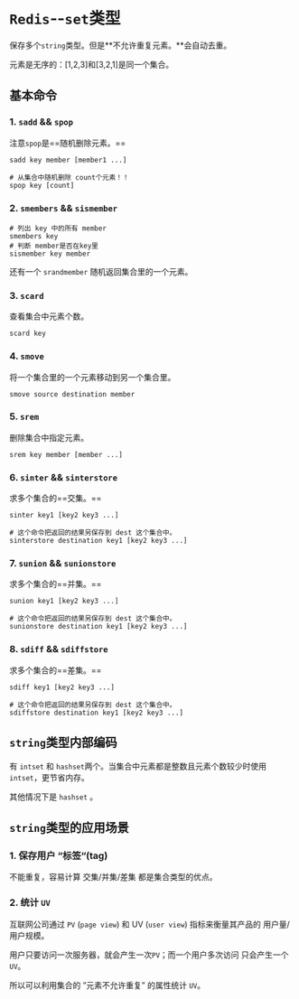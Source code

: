 # `Redis`--`set`类型

保存多个`string`类型。但是**不允许重复元素。**会自动去重。

元素是无序的：[1,2,3]和[3,2,1]是同一个集合。

## 基本命令

### 1. `sadd`  &&  `spop`

注意`spop`是==随机删除元素。==

```shell
sadd key member [member1 ...]

# 从集合中随机删除 count个元素！！
spop key [count]
```

### 2.  `smembers`  && `sismember`

```shell
# 列出 key 中的所有 member
smembers key
# 判断 member是否在key里
sismember key member 
```

还有一个 `srandmember` 随机返回集合里的一个元素。

### 3. `scard`

查看集合中元素个数。

```shell
scard key
```

### 4. `smove`

将一个集合里的一个元素移动到另一个集合里。

```shell
smove source destination member
```

### 5. `srem`

删除集合中指定元素。

```shelll
srem key member [member ...]
```

### 6. `sinter`  &&  `sinterstore`

求多个集合的==交集。==

```shell
sinter key1 [key2 key3 ...]

# 这个命令把返回的结果另保存到 dest 这个集合中。
sinterstore destination key1 [key2 key3 ...]
```

### 7.  `sunion`  &&  `sunionstore`

求多个集合的==并集。==

```shell
sunion key1 [key2 key3 ...]

# 这个命令把返回的结果另保存到 dest 这个集合中。
sunionstore destination key1 [key2 key3 ...]
```

### 8.  `sdiff`  &&  `sdiffstore`

求多个集合的==差集。==

```shell
sdiff key1 [key2 key3 ...]

# 这个命令把返回的结果另保存到 dest 这个集合中。
sdiffstore destination key1 [key2 key3 ...]
```

## `string`类型内部编码

有 `intset` 和 `hashset`两个。当集合中元素都是整数且元素个数较少时使用 `intset`，更节省内存。

其他情况下是 `hashset` 。

## `string`类型的应用场景

### 1. 保存用户 “标签“(tag)

不能重复，容易计算 交集/并集/差集 都是集合类型的优点。

### 2. 统计 `UV`

互联网公司通过 `PV` (`page view`) 和 UV (`user view`)  指标来衡量其产品的 用户量/用户规模。

用户只要访问一次服务器，就会产生一次`PV`；而一个用户多次访问 只会产生一个`UV`。

所以可以利用集合的 ”元素不允许重复” 的属性统计 `UV`。
